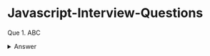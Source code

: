 # Javascript-Interview-Questions

Que 1. ABC

<details><summary>Answer</summary>
<p>
  XYZ
</p>
</details>
